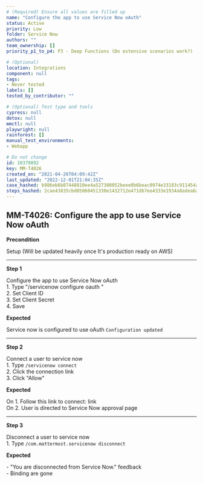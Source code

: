 ```yaml
---
# (Required) Ensure all values are filled up
name: "Configure the app to use Service Now oAuth"
status: Active
priority: Low
folder: Service Now
authors: ""
team_ownership: []
priority_p1_to_p4: P3 - Deep Functions (Do extensive scenarios work?)

# (Optional)
location: Integrations
component: null
tags:
- Never tested
labels: []
tested_by_contributor: ""

# (Optional) Test type and tools
cypress: null
detox: null
mmctl: null
playwright: null
rainforest: []
manual_test_environments:
- Webapp

# Do not change
id: 10379892
key: MM-T4026
created_on: "2021-04-26T04:09:42Z"
last_updated: "2022-12-01T21:04:35Z"
case_hashed: b986eb6b87448810ee4a527308052beee0b6beac0974e33183c911454a9c58d9c277bc1bbda76199d19d3d0120ca0cb3
steps_hashed: 2cae43835cbd05060451330e1432712e471db7ee4333e1934a8adea6a39d4e91e9d36dc21f737a289f009c0f9da4be7e
---
```


<!-- (Auto-generated) Based on frontmatter's "key" and "name" -->

## MM-T4026: Configure the app to use Service Now oAuth

**Precondition**

Setup (Will be updated heavily once It's production ready on AWS)

---

**Step 1**

Configure the app to use Service Now oAuth\
1\. Type "/servicenow configure oauth "\
2\. Set Client ID\
3\. Set Client Secret\
4\. Save

**Expected**

Service now is configured to use oAuth `Configuration updated`

---

**Step 2**

Connect a user to service now\
1\. Type `/servicenow connect`\
2\. Click the connection link\
3\. Click "Allow"

**Expected**

On 1. Follow this link to connect: link\
On 2. User is directed to Service Now approval page

---

**Step 3**

Disconnect a user to service now\
1\. Type `/com.mattermost.servicenow disconnect`

**Expected**

\- "You are disconnected from Service Now." feedback\
\- Binding are gone
